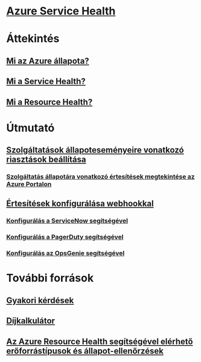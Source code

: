 # [Azure Service Health](index.md)

# Áttekintés
## [Mi az Azure állapota?](azure-status-overview.md)
## [Mi a Service Health?](service-health-overview.md)
## [Mi a Resource Health?](resource-health-overview.md)
# Útmutató
## [Szolgáltatások állapoteseményeire vonatkozó riasztások beállítása](../monitoring-and-diagnostics/monitoring-activity-log-alerts-on-service-notifications.md?toc=%2fazure%2fservice-health%2ftoc.json)
### [Szolgáltatás állapotára vonatkozó értesítések megtekintése az Azure Portalon](../monitoring-and-diagnostics/monitoring-service-notifications.md?toc=%2fazure%2fservice-health%2ftoc.json)
## [Értesítések konfigurálása webhookkal](service-health-alert-webhook-guide.md)
### [Konfigurálás a ServiceNow segítségével](service-health-alert-webhook-servicenow.md)
### [Konfigurálás a PagerDuty segítségével](service-health-alert-webhook-pagerduty.md)
### [Konfigurálás az OpsGenie segítségével](service-health-alert-webhook-opsgenie.md)
# További források
## [Gyakori kérdések](resource-health-faq.md)
## [Díjkalkulátor](https://azure.microsoft.com/pricing/calculator/)
## [Az Azure Resource Health segítségével elérhető erőforrástípusok és állapot-ellenőrzések](resource-health-checks-resource-types.md)